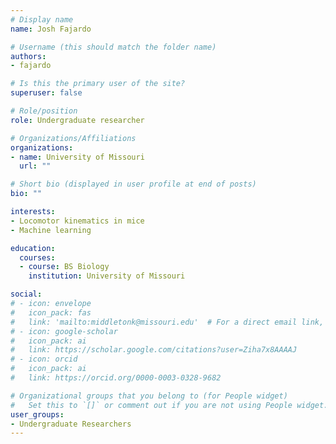 ```yaml
---
# Display name
name: Josh Fajardo

# Username (this should match the folder name)
authors:
- fajardo

# Is this the primary user of the site?
superuser: false

# Role/position
role: Undergraduate researcher

# Organizations/Affiliations
organizations:
- name: University of Missouri
  url: ""

# Short bio (displayed in user profile at end of posts)
bio: ""

interests:
- Locomotor kinematics in mice
- Machine learning

education:
  courses:
  - course: BS Biology
    institution: University of Missouri

social:
# - icon: envelope
#   icon_pack: fas
#   link: 'mailto:middletonk@missouri.edu'  # For a direct email link, use "mailto:test@example.org".
# - icon: google-scholar
#   icon_pack: ai
#   link: https://scholar.google.com/citations?user=Ziha7x8AAAAJ
# - icon: orcid
#   icon_pack: ai
#   link: https://orcid.org/0000-0003-0328-9682

# Organizational groups that you belong to (for People widget)
#   Set this to `[]` or comment out if you are not using People widget.
user_groups:
- Undergraduate Researchers
---
```


